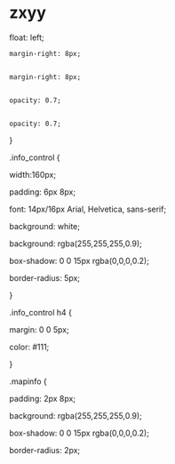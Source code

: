 # zxyy
float: left; 


	margin-right: 8px; 


	margin-right: 8px; 


	opacity: 0.7; 


	opacity: 0.7; 




} 









.info_control { 




  width:160px; 




  padding: 6px 8px; 




  font: 14px/16px Arial, Helvetica, sans-serif; 




  background: white; 




  background: rgba(255,255,255,0.9); 




  box-shadow: 0 0 15px rgba(0,0,0,0.2); 




  border-radius: 5px; 




} 




.info_control h4 { 




  margin: 0 0 5px; 




  color: #111; 




} 









.mapinfo { 




  padding: 2px 8px; 




  background: rgba(255,255,255,0.9); 




  box-shadow: 0 0 15px rgba(0,0,0,0.2); 




  border-radius: 2px;
